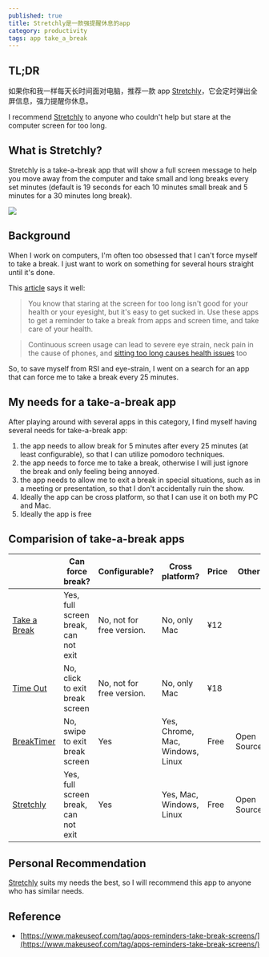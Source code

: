 ```yaml
---
published: true
title: Stretchly是一款强提醒休息的app
category: productivity
tags: app take_a_break
---
```


## TL;DR

如果你和我一样每天长时间面对电脑，推荐一款 app [Stretchly](https://hovancik.net/stretchly)，它会定时弹出全屏信息，强力提醒你休息。

I recommend [Stretchly](https://hovancik.net/stretchly) to anyone who couldn't help but stare at the computer screen for too long.

## What is Stretchly?

Stretchly is a take-a-break app that will show a full screen message to help you move away from the computer and take small and long breaks every set minutes (default is 19 seconds for each 10 minutes small break and 5 minutes for a 30 minutes long break).

![](https://goooooouwa.fun:8143/static/images/20210511131817.png)

## Background

When I work on computers, I'm often too obsessed that I can't force myself to take a break. I just want to work on something for several hours straight until it's done.

This [article](https://www.makeuseof.com/tag/apps-reminders-take-break-screens/) says it well:

> You know that staring at the screen for too long isn't good for your health or your eyesight, but it's easy to get sucked in. Use these apps to get a reminder to take a break from apps and screen time, and take care of your health.

> Continuous screen usage can lead to severe eye strain, neck pain in the cause of phones, and [sitting too long causes health issues](https://www.makeuseof.com/tag/4-health-issues-sitting-long-avoid/) too

So, to save myself from RSI and eye-strain, I went on a search for an app that can force me to take a break every 25 minutes.

## My needs for a take-a-break app

After playing around with several apps in this category, I find myself having several needs for take-a-break app:

1. the app needs to allow break for 5 minutes after every 25 minutes (at least configurable), so that I can utilize pomodoro techniques.
2. the app needs to force me to take a break, otherwise I will just ignore the break and only feeling being annoyed.
3. the app needs to allow me to exit a break in special situations, such as in a meeting or presentation, so that I don't accidentally ruin the show.
4. Ideally the app can be cross platform, so that I can use it on both my PC and Mac.
5. Ideally the app is free

## Comparision of take-a-break apps

|                                                                                              | Can force break?                     | Configurable?             | Cross platform?                  | Price | Other       |
| -------------------------------------------------------------------------------------------- | ------------------------------------ | ------------------------- | -------------------------------- | ----- | ----------- |
| [Take a Break](https://apps.apple.com/us/app/take-a-break-timer-reminder/id1457158844?mt=12) | Yes, full screen break, can not exit | No, not for free version. | No, only Mac                     | ¥12   |             |
| [Time Out](https://apps.apple.com/us/app/time-out-break-reminders/id402592703?mt=12)         | No, click to exit break screen       | No, not for free version. | No, only Mac                     | ¥18   |             |
| [BreakTimer](https://breaktimer.app/)                                                        | No, swipe to exit break screen       | Yes                       | Yes, Chrome, Mac, Windows, Linux | Free  | Open Source |
| [Stretchly](https://hovancik.net/stretchly)                                                  | Yes, full screen break, can not exit | Yes                       | Yes, Mac, Windows, Linux         | Free  | Open Source |

## Personal Recommendation

[Stretchly](https://hovancik.net/stretchly) suits my needs the best, so I will recommend this app to anyone who has similar needs.

## Reference

- [https://www.makeuseof.com/tag/apps-reminders-take-break-screens/](https://www.makeuseof.com/tag/apps-reminders-take-break-screens/)

